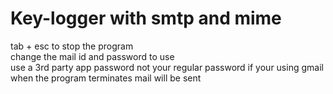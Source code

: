 # Key-logger with smtp and mime  
tab + esc to stop the program  
change the mail id and password to use  
use a 3rd party app password not your regular password if your using gmail  
when the program terminates mail will be sent  
